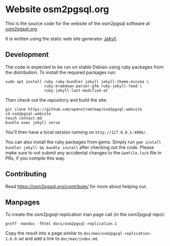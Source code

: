 
# Website osm2pgsql.org

This is the source code for the website of the osm2pgsql software at
[osm2pgsql.org](https://osm2pgsql.org).

It is written using the static web site generator
[Jekyll](https://jekyllrb.com/).

## Development

The code is expected to be run on stable Debian using ruby packages from
the distribution. To install the required packages run:

```
sudo apt install ruby ruby-bundler jekyll jekyll-theme-minima \
                 ruby-kramdown-parser-gfm ruby-jekyll-feed \
                 ruby-jekyll-last-modified-at
```

Then check out the repository and build the site:

```
git clone https://github.com/openstreetmap/osm2pgsql-website
cd osm2pgsql-website
touch contact.md
bundle exec jekyll serve
```

You'll then have a local version running on `http://127.0.0.1:4000/`.

You can also install the ruby packages from gems. Simply run
`gem install bundler jekyll && bundle install` after checking out the code.
Please make sure to not submit any accidental changes to the `Gemfile.lock`
file in PRs, if you compile this way.

## Contributing

Read https://osm2pgsql.org/contribute/ for more about helping out.

## Manpages

To create the osm2pgsql-replication man page call (in the osm2pgsql repo):

```
groff -mandoc -Thtml docs/osm2pgsql-replication.1
```

Copy the result into a page similar to `doc/man/osm2pgsql-replication-1.6.0.md`
and add a link to `doc/man/index.md`.

